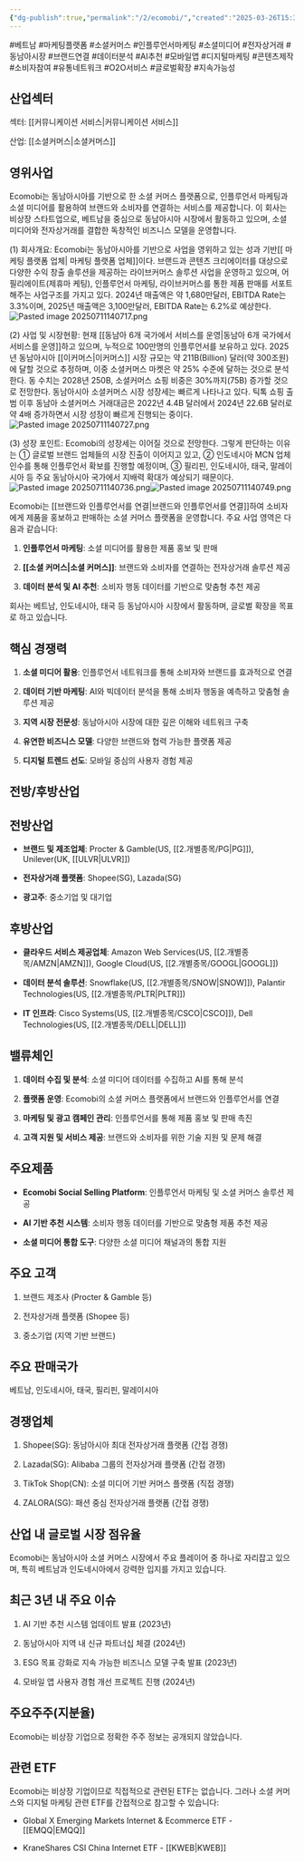 ```yaml
---
{"dg-publish":true,"permalink":"/2/ecomobi/","created":"2025-03-26T15:34:32.696+09:00","updated":"2025-07-29T21:37:04.607+09:00"}
---
```


#베트남 #마케팅플랫폼 #소셜커머스 #인플루언서마케팅 #소셜미디어 #전자상거래 #동남아시장 #브랜드연결 #데이터분석 #AI추천 #모바일앱 #디지털마케팅 #콘텐츠제작 #소비자참여 #유통네트워크 #O2O서비스 #글로벌확장 #지속가능성

## 산업섹터

섹터: [[커뮤니케이션 서비스\|커뮤니케이션 서비스]]

산업: [[소셜커머스\|소셜커머스]]

## 영위사업

Ecomobi는 동남아시아를 기반으로 한 소셜 커머스 플랫폼으로, 인플루언서 마케팅과 소셜 미디어를 활용하여 브랜드와 소비자를 연결하는 서비스를 제공합니다. 이 회사는 비상장 스타트업으로, 베트남을 중심으로 동남아시아 시장에서 활동하고 있으며, 소셜 미디어와 전자상거래를 결합한 독창적인 비즈니스 모델을 운영합니다.

(1) 회사개요: Ecomobi는 동남아시아를 기반으로 사업을 영위하고 있는 성과 기반[[ 마케팅 플랫폼 업체\| 마케팅 플랫폼 업체]]이다. 브랜드과 콘텐츠 크리에이터를 대상으로 다양한 수익 창출 솔루션을 제공하는 라이브커머스 솔루션 사업을 운영하고 있으며, 어필리에이트(제휴마
케팅), 인플루언서 마케팅, 라이브커머스를 통한 제품 판매를 서포트 해주는 사업구조를 가지고 있다. 2024년 매출액은 약 1,680만달러, EBITDA Rate는 3.3%이며, 2025년 매출액은 3,100만달러, EBITDA Rate는 6.2%로 예상한다.![Pasted image 20250711140717.png](/img/user/attachments/Pasted%20image%2020250711140717.png)

(2) 사업 및 시장현황: 현재 [[동남아 6개 국가에서 서비스를 운영\|동남아 6개 국가에서 서비스를 운영]]하고 있으며, 누적으로 100만명의 인플루언서를 보유하고 있다. 2025년 동남아시아 [[이커머스\|이커머스]] 시장 규모는 약 211B(Billion) 달러(약 300조원)에 달할 것으로 추정하며, 이중 소셜커머스 마켓은
약 25% 수준에 달하는 것으로 분석한다. 동 수치는 2028년 250B, 소셜커머스 쇼핑 비중은 30%까지(75B) 증가할 것으로 전망한다. 동남아시아 소셜커머스 시장 성장세는 빠르게 나타나고 있다. 틱톡 쇼핑 출범 이후 동남아 소셜커머스 거래대금은 2022년 4.4B 달러에서 2024년 22.6B 달러로 약 4배 증가하면서 시장 성장이 빠르게 진행되는 중이다.![Pasted image 20250711140727.png](/img/user/attachments/Pasted%20image%2020250711140727.png)

(3) 성장 포인트: Ecomobi의 성장세는 이어질 것으로 전망한다. 그렇게 판단하는 이유는 ① 글로벌 브랜드 업체들의 시장 진출이 이어지고 있고, ② 인도네시아 MCN 업체 인수를 통해 인플루언서 확보를 진행할 예정이며, ③ 필리핀, 인도네시아, 태국, 말레이시아 등 주요 동남아시아 국가에서 지배력 확대가 예상되기 때문이다.![Pasted image 20250711140736.png](/img/user/attachments/Pasted%20image%2020250711140736.png)![Pasted image 20250711140749.png](/img/user/attachments/Pasted%20image%2020250711140749.png)

Ecomobi는 [[브랜드와 인플루언서를 연결\|브랜드와 인플루언서를 연결]]하여 소비자에게 제품을 홍보하고 판매하는 소셜 커머스 플랫폼을 운영합니다. 주요 사업 영역은 다음과 같습니다:

1. **인플루언서 마케팅**: 소셜 미디어를 활용한 제품 홍보 및 판매
    
2. **[[소셜 커머스\|소셜 커머스]]**: 브랜드와 소비자를 연결하는 전자상거래 솔루션 제공
    
3. **데이터 분석 및 AI 추천**: 소비자 행동 데이터를 기반으로 맞춤형 추천 제공
    

회사는 베트남, 인도네시아, 태국 등 동남아시아 시장에서 활동하며, 글로벌 확장을 목표로 하고 있습니다.

## 핵심 경쟁력

1. **소셜 미디어 활용**: 인플루언서 네트워크를 통해 소비자와 브랜드를 효과적으로 연결
    
2. **데이터 기반 마케팅**: AI와 빅데이터 분석을 통해 소비자 행동을 예측하고 맞춤형 솔루션 제공
    
3. **지역 시장 전문성**: 동남아시아 시장에 대한 깊은 이해와 네트워크 구축
    
4. **유연한 비즈니스 모델**: 다양한 브랜드와 협력 가능한 플랫폼 제공
    
5. **디지털 트렌드 선도**: 모바일 중심의 사용자 경험 제공
    

## 전방/후방산업

## 전방산업

- **브랜드 및 제조업체**: Procter & Gamble(US, [[2.개별종목/PG\|PG]]), Unilever(UK, [[ULVR\|ULVR]])
    
- **전자상거래 플랫폼**: Shopee(SG), Lazada(SG)
    
- **광고주**: 중소기업 및 대기업
    

## 후방산업

- **클라우드 서비스 제공업체**: Amazon Web Services(US, [[2.개별종목/AMZN\|AMZN]]), Google Cloud(US, [[2.개별종목/GOOGL\|GOOGL]])
    
- **데이터 분석 솔루션**: Snowflake(US, [[2.개별종목/SNOW\|SNOW]]), Palantir Technologies(US, [[2.개별종목/PLTR\|PLTR]])
    
- **IT 인프라**: Cisco Systems(US, [[2.개별종목/CSCO\|CSCO]]), Dell Technologies(US, [[2.개별종목/DELL\|DELL]])
    

## 밸류체인

1. **데이터 수집 및 분석**: 소셜 미디어 데이터를 수집하고 AI를 통해 분석
    
2. **플랫폼 운영**: Ecomobi의 소셜 커머스 플랫폼에서 브랜드와 인플루언서를 연결
    
3. **마케팅 및 광고 캠페인 관리**: 인플루언서를 통해 제품 홍보 및 판매 촉진
    
4. **고객 지원 및 서비스 제공**: 브랜드와 소비자를 위한 기술 지원 및 문제 해결
    

## 주요제품

- **Ecomobi Social Selling Platform**: 인플루언서 마케팅 및 소셜 커머스 솔루션 제공
    
- **AI 기반 추천 시스템**: 소비자 행동 데이터를 기반으로 맞춤형 제품 추천 제공
    
- **소셜 미디어 통합 도구**: 다양한 소셜 미디어 채널과의 통합 지원
    

## 주요 고객

1. 브랜드 제조사 (Procter & Gamble 등)
    
2. 전자상거래 플랫폼 (Shopee 등)
    
3. 중소기업 (지역 기반 브랜드)
    

## 주요 판매국가

베트남, 인도네시아, 태국, 필리핀, 말레이시아

## 경쟁업체

1. Shopee(SG): 동남아시아 최대 전자상거래 플랫폼 (간접 경쟁)
    
2. Lazada(SG): Alibaba 그룹의 전자상거래 플랫폼 (간접 경쟁)
    
3. TikTok Shop(CN): 소셜 미디어 기반 커머스 플랫폼 (직접 경쟁)
    
4. ZALORA(SG): 패션 중심 전자상거래 플랫폼 (간접 경쟁)
    

## 산업 내 글로벌 시장 점유율

Ecomobi는 동남아시아 소셜 커머스 시장에서 주요 플레이어 중 하나로 자리잡고 있으며, 특히 베트남과 인도네시아에서 강력한 입지를 가지고 있습니다.

## 최근 3년 내 주요 이슈

1. AI 기반 추천 시스템 업데이트 발표 (2023년)
    
2. 동남아시아 지역 내 신규 파트너십 체결 (2024년)
    
3. ESG 목표 강화로 지속 가능한 비즈니스 모델 구축 발표 (2023년)
    
4. 모바일 앱 사용자 경험 개선 프로젝트 진행 (2024년)
    

## 주요주주(지분율)

Ecomobi는 비상장 기업으로 정확한 주주 정보는 공개되지 않았습니다.

## 관련 ETF

Ecomobi는 비상장 기업이므로 직접적으로 관련된 ETF는 없습니다. 그러나 소셜 커머스와 디지털 마케팅 관련 ETF를 간접적으로 참고할 수 있습니다:

- Global X Emerging Markets Internet & Ecommerce ETF - [[EMQQ\|EMQQ]]
    
- KraneShares CSI China Internet ETF - [[KWEB\|KWEB]]